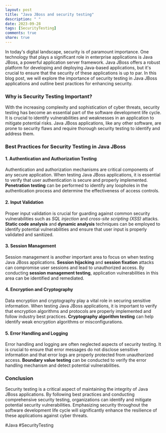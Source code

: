 ```yaml
---
layout: post
title: "Java JBoss and security testing"
description: " "
date: 2023-09-28
tags: [SecurityTesting]
comments: true
share: true
---
```


In today's digital landscape, security is of paramount importance. One technology that plays a significant role in enterprise applications is Java JBoss, a powerful application server framework. Java JBoss offers a robust platform for developing and deploying Java-based applications, but it's crucial to ensure that the security of these applications is up to par. In this blog post, we will explore the importance of security testing in Java JBoss applications and outline best practices for enhancing security.

### Why is Security Testing Important?

With the increasing complexity and sophistication of cyber threats, security testing has become an essential part of the software development life cycle. It is crucial to identify vulnerabilities and weaknesses in an application to mitigate potential risks. Java JBoss applications, like any other software, are prone to security flaws and require thorough security testing to identify and address them.

### Best Practices for Security Testing in Java JBoss

#### 1. Authentication and Authorization Testing

Authentication and authorization mechanisms are critical components of any secure application. When testing Java JBoss applications, it is essential to verify that user authentication is secure and properly implemented. **Penetration testing** can be performed to identify any loopholes in the authentication process and determine the effectiveness of access controls.

#### 2. Input Validation

Proper input validation is crucial for guarding against common security vulnerabilities such as *SQL injection* and *cross-site scripting (XSS)* attacks. **Static code analysis** and **dynamic analysis** techniques can be employed to identify potential vulnerabilities and ensure that user input is properly validated and sanitized.

#### 3. Session Management

Session management is another important area to focus on when testing Java JBoss applications. **Session hijacking** and **session fixation** attacks can compromise user sessions and lead to unauthorized access. By conducting **session management testing**, application vulnerabilities in this area can be identified and remediated.

#### 4. Encryption and Cryptography

Data encryption and cryptography play a vital role in securing sensitive information. When testing Java JBoss applications, it is important to verify that encryption algorithms and protocols are properly implemented and follow industry best practices. **Cryptography algorithm testing** can help identify weak encryption algorithms or misconfigurations.

#### 5. Error Handling and Logging

Error handling and logging are often neglected aspects of security testing. It is crucial to ensure that error messages do not disclose sensitive information and that error logs are properly protected from unauthorized access. **Boundary value testing** can be conducted to verify the error handling mechanism and detect potential vulnerabilities.

### Conclusion

Security testing is a critical aspect of maintaining the integrity of Java JBoss applications. By following best practices and conducting comprehensive security testing, organizations can identify and mitigate potential security vulnerabilities. Emphasizing security throughout the software development life cycle will significantly enhance the resilience of these applications against cyber threats.

#Java #SecurityTesting